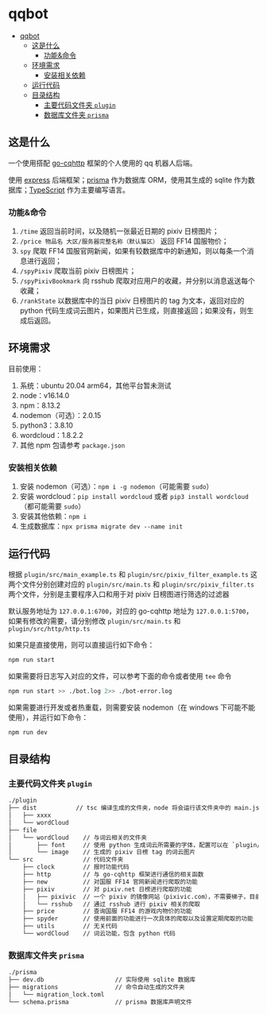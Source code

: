 # qqbot

- [qqbot](#qqbot)
  - [这是什么](#这是什么)
    - [功能&命令](#功能命令)
  - [环境需求](#环境需求)
    - [安装相关依赖](#安装相关依赖)
  - [运行代码](#运行代码)
  - [目录结构](#目录结构)
    - [主要代码文件夹 `plugin`](#主要代码文件夹-plugin)
    - [数据库文件夹 `prisma`](#数据库文件夹-prisma)

## 这是什么

一个使用搭配 [go-cqhttp](https://github.com/Mrs4s/go-cqhttp) 框架的个人使用的 qq 机器人后端。

使用 [express](http://expressjs.com/) 后端框架；[prisma](https://www.prisma.io/) 作为数据库 ORM，使用其生成的 sqlite 作为数据库；[TypeScript](https://www.typescriptlang.org/) 作为主要编写语言。

### 功能&命令

1. `/time` 返回当前时间，以及随机一张最近日期的 pixiv 日榜图片；
2. `/price 物品名 大区/服务器完整名称（默认猫区）` 返回 FF14 国服物价；
3. `spy` 爬取 FF14 国服官网新闻，如果有较数据库中的新通知，则以每条一个消息进行返回；
4. `/spyPixiv` 爬取当前 pixiv 日榜图片；
5. `/spyPixivBookmark` 向 rsshub 爬取对应用户的收藏，并分别以消息返送每个收藏；
6. `/rankState` 以数据库中的当日 pixiv 日榜图片的 tag 为文本，返回对应的 python 代码生成词云图片，如果图片已生成，则直接返回；如果没有，则生成后返回。

## 环境需求

目前使用：

1. 系统：ubuntu 20.04 arm64，其他平台暂未测试
2. node：v16.14.0
3. npm：8.13.2
4. nodemon（可选）：2.0.15
5. python3：3.8.10
6. wordcloud：1.8.2.2
7. 其他 npm 包请参考 `package.json`

### 安装相关依赖

1. 安装 nodemon（可选）：`npm i -g nodemon`（可能需要 `sudo`）
2. 安装 wordcloud：`pip install wordcloud` 或者 `pip3 install wordcloud`（都可能需要 `sudo`）
3. 安装其他依赖：`npm i`
4. 生成数据库：`npx prisma migrate dev --name init`

## 运行代码

根据 `plugin/src/main_example.ts` 和 `plugin/src/pixiv_filter_example.ts` 这两个文件分别创建对应的 `plugin/src/main.ts` 和 `plugin/src/pixiv_filter.ts` 两个文件，分别是主要程序入口和用于对 pixiv 日榜图进行筛选的过滤器

默认服务地址为 `127.0.0.1:6700`，对应的 go-cqhttp 地址为 `127.0.0.1:5700`，如果有修改的需要，请分别修改 `plugin/src/main.ts` 和 `plugin/src/http/http.ts`

如果只是直接使用，则可以直接运行如下命令：

```bash
npm run start
```

如果需要将日志写入对应的文件，可以参考下面的命令或者使用 `tee` 命令

```bash
npm run start >> ./bot.log 2>> ./bot-error.log
```

如果需要进行开发或者热重载，则需要安装 nodemon（在 windows 下可能不能使用），并运行如下命令：

```bash
npm run dev
```

## 目录结构

### 主要代码文件夹 `plugin`

```bash
./plugin
├── dist           // tsc 编译生成的文件夹，node 将会运行该文件夹中的 main.js
│   ├── xxxx
│   └── wordCloud
├── file
│   └── wordCloud    // 与词云相关的文件夹
│       ├── font     // 使用 python 生成词云所需要的字体，配置可以在 `plugin/src/wordCloud` 中的相关文件进行修改
│       └── image    // 生成的 pixiv 日榜 tag 的词云图片
└── src              // 代码文件夹
    ├── clock        // 报时功能代码
    ├── http         // 与 go-cqhttp 框架进行通信的相关函数
    ├── new          // 对国服 FF14 官网新闻进行爬取的功能
    ├── pixiv        // 对 pixiv.net 日榜进行爬取的功能
    │   ├── pixivic  // 一个 pixiv 的镜像网站（pixivic.com），不需要梯子，目前功能已弃用
    │   └── rsshub   // 通过 rsshub 进行 pixiv 相关的爬取
    ├── price        // 查询国服 FF14 的游戏内物价的功能
    ├── spyder       // 使用前面的功能进行一次具体的爬取以及设置定期爬取的功能
    ├── utils        // 无关代码
    └── wordCloud    // 词云功能，包含 python 代码
```

### 数据库文件夹 `prisma`

```bash
./prisma
├── dev.db                    // 实际使用 sqlite 数据库
├── migrations                // 命令自动生成的文件夹
│   └── migration_lock.toml
└── schema.prisma             // prisma 数据库声明文件
```
